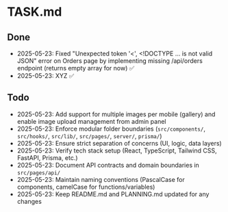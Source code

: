 # TASK.md

## Done
- 2025-05-23: Fixed "Unexpected token '<', <!DOCTYPE ... is not valid JSON" error on Orders page by implementing missing /api/orders endpoint (returns empty array for now) ✅
- 2025-05-23: XYZ ✅

## Todo
- 2025-05-23: Add support for multiple images per mobile (gallery) and enable image upload management from admin panel
- 2025-05-23: Enforce modular folder boundaries (`src/components/`, `src/hooks/`, `src/lib/`, `src/pages/`, `server/`, `prisma/`)
- 2025-05-23: Ensure strict separation of concerns (UI, logic, data layers)
- 2025-05-23: Verify tech stack setup (React, TypeScript, Tailwind CSS, FastAPI, Prisma, etc.)
- 2025-05-23: Document API contracts and domain boundaries in `src/pages/api/`
- 2025-05-23: Maintain naming conventions (PascalCase for components, camelCase for functions/variables)
- 2025-05-23: Keep README.md and PLANNING.md updated for any changes
